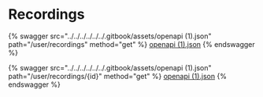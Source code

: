 # Recordings

{% swagger src="../../../../../../.gitbook/assets/openapi (1).json" path="/user/recordings" method="get" %}
[openapi (1).json](<../../../../../../.gitbook/assets/openapi (1).json>)
{% endswagger %}

{% swagger src="../../../../../../.gitbook/assets/openapi (1).json" path="/user/recordings/{id}" method="get" %}
[openapi (1).json](<../../../../../../.gitbook/assets/openapi (1).json>)
{% endswagger %}
